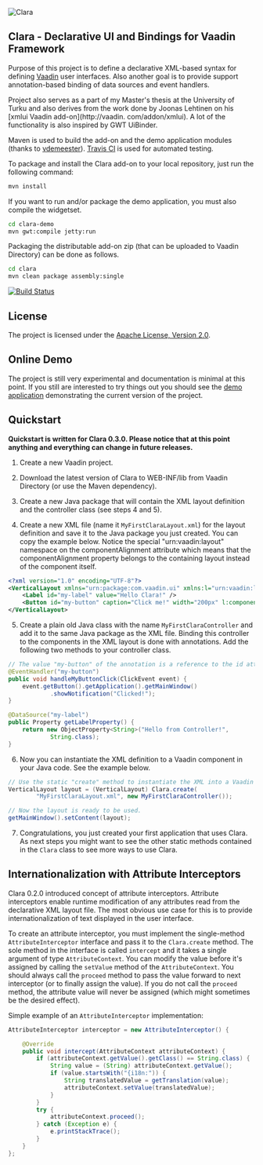 ![Clara](https://github.com/tehapo/Clara/raw/99386831b5c2f3fc1e916180b1b60c796c2cd0ad/dist/img/clara-logo-150x174.png)

## Clara - Declarative UI and Bindings for Vaadin Framework

Purpose of this project is to define a declarative XML-based syntax for defining [Vaadin](https://vaadin.com) user interfaces. Also another goal is to provide support annotation-based binding of data sources and event handlers.

Project also serves as a part of my Master's thesis at the University of Turku and also derives from the work done by Joonas Lehtinen on his [xmlui Vaadin add-on](http://vaadin.
com/addon/xmlui). A lot of the functionality is also inspired by GWT UiBinder.

Maven is used to build the add-on and the demo application modules (thanks to [vdemeester](https://github.com/vdemeester)). [Travis CI](http://travis-ci.org/) is used for automated testing.

To package and install the Clara add-on to your local repository, just run the following command:
```bash
mvn install
```

If you want to run and/or package the demo application, you must also compile the widgetset.
```bash
cd clara-demo
mvn gwt:compile jetty:run
```

Packaging the distributable add-on zip (that can be uploaded to Vaadin Directory) can be done as follows.
```bash
cd clara
mvn clean package assembly:single
```


[![Build Status](https://secure.travis-ci.org/tehapo/Clara.png)](http://travis-ci.org/tehapo/Clara)

## License

The project is licensed under the [Apache License, Version 2.0](http://www.apache.org/licenses/LICENSE-2.0.html).

## Online Demo

The project is still very experimental and documentation is minimal at this point. If you still are interested to try things out you should see the [demo application](http://teemu.virtuallypreinstalled.com/clara) demonstrating the current version of the project.

## Quickstart

**Quickstart is written for Clara 0.3.0. Please notice that at this point anything and everything can change in future releases.**

1) Create a new Vaadin project.

2) Download the latest version of Clara to WEB-INF/lib from Vaadin Directory (or use the Maven dependency).

3) Create a new Java package that will contain the XML layout definition and the controller class (see steps 4 and 5).

4) Create a new XML file (name it ```MyFirstClaraLayout.xml```) for the layout definition and save it to the Java package you just created. You can copy the example below. Notice the special "urn:vaadin:layout" namespace on the componentAlignment attribute which means that the componentAlignment property belongs to the containing layout instead of the component itself.

```xml
<?xml version="1.0" encoding="UTF-8"?>
<VerticalLayout xmlns="urn:package:com.vaadin.ui" xmlns:l="urn:vaadin:layout">
    <Label id="my-label" value="Hello Clara!" />
    <Button id="my-button" caption="Click me!" width="200px" l:componentAlignment="MIDDLE_CENTER" />
</VerticalLayout>
```

5) Create a plain old Java class with the name ```MyFirstClaraController``` and add it to the same Java package as the XML file. Binding this controller to the components in the XML layout is done with annotations. Add the following two methods to your controller class.

```java
// The value "my-button" of the annotation is a reference to the id attribute in the XML layout.
@EventHandler("my-button")
public void handleMyButtonClick(ClickEvent event) {
    event.getButton().getApplication().getMainWindow()
            .showNotification("Clicked!");
}

@DataSource("my-label")
public Property getLabelProperty() {
    return new ObjectProperty<String>("Hello from Controller!",
            String.class);
}
```

6) Now you can instantiate the XML definition to a Vaadin component in your Java code. See the example below.

```java
// Use the static "create" method to instantiate the XML into a Vaadin component.
VerticalLayout layout = (VerticalLayout) Clara.create(
        "MyFirstClaraLayout.xml", new MyFirstClaraController());

// Now the layout is ready to be used.
getMainWindow().setContent(layout);
```

7) Congratulations, you just created your first application that uses Clara. As next steps you might want to see the other static methods contained in the ```Clara``` class to see more ways to use Clara.

## Internationalization with Attribute Interceptors

Clara 0.2.0 introduced concept of attribute interceptors. Attribute interceptors enable runtime modification of any attributes read from the declarative XML layout file. The most obvious use case for this is to provide internationalization of text displayed in the user interface.

To create an attribute interceptor, you must implement the single-method ```AttributeInterceptor``` interface and pass it to the ```Clara.create``` method. The sole method in the interface is called ```intercept``` and it takes a single argument of type ```AttributeContext```. You can modify the value before it's assigned  by calling the ```setValue``` method of the ```AttributeContext```. You should always call the ```proceed``` method to pass the value forward to next interceptor (or to finally assign the value). If you do not call the ```proceed``` method, the attribute value will never be assigned (which might sometimes be the desired effect).

Simple example of an ```AttributeInterceptor``` implementation:

```java
AttributeInterceptor interceptor = new AttributeInterceptor() {

    @Override
    public void intercept(AttributeContext attributeContext) {
        if (attributeContext.getValue().getClass() == String.class) {
            String value = (String) attributeContext.getValue();
            if (value.startsWith("{i18n:")) {
                String translatedValue = getTranslation(value);
                attributeContext.setValue(translatedValue);
            }
        }
        try {
            attributeContext.proceed();
        } catch (Exception e) {
            e.printStackTrace();
        }
    }
};
```